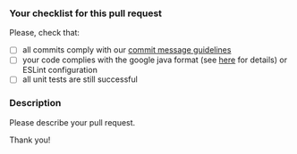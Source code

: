 ### Your checklist for this pull request

Please, check that:
- [ ] all commits comply with our [commit message guidelines](https://www.saros-project.org/contribute/guidelines.html#commit-message)
- [ ] your code complies with the google java format (see [here](https://www.saros-project.org/contribute/development-environment.html) for details) or ESLint configuration
- [ ] all unit tests are still successful

### Description
Please describe your pull request.

Thank you!
